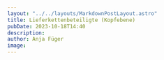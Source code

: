 ```yaml
---
layout: "../../layouts/MarkdownPostLayout.astro"
title: Lieferkettenbeteiligte (Kopfebene)
pubDate: 2023-10-18T14:40
description: 
author: Anja Füger
image: 
---
```


